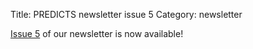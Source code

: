 Title: PREDICTS newsletter issue 5
Category: newsletter

[Issue 5]({filename}/newsletters/PREDICTSNewsletterWinter2014.pdf)
of our newsletter is now available!
